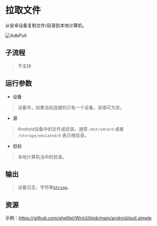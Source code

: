 # 拉取文件 
从安卓设备复制文件/目录到本地计算机。

![AdbPull](./images/15.png ':size=90%')

## 子流程
> 不支持


## 运行参数
* 设备
> 设备号，如果当前连接的只有一个设备，该值可为空。

* 源
> *Android*设备中的文件或目录。通常 `/mnt/sdcard` 或者 `/storage/emulated/0` 表示根目录。

* 目标
> 本地计算机当中的目录。


## 输出

> 设备日志，字符串[`String`](./types/String.md)。

## 资源

示例：https://github.com/shelllet/WinUi/blob/main/android/pull.simple



